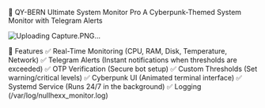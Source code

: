 🔧 QY-BERN Ultimate System Monitor Pro
A Cyberpunk-Themed System Monitor with Telegram Alerts

![Uploading Capture.PNG…]()


🌟 Features
✅ Real-Time Monitoring (CPU, RAM, Disk, Temperature, Network)
✅ Telegram Alerts (Instant notifications when thresholds are exceeded)
✅ OTP Verification (Secure bot setup)
✅ Custom Thresholds (Set warning/critical levels)
✅ Cyberpunk UI (Animated terminal interface)
✅ Systemd Service (Runs 24/7 in the background)
✅ Logging (/var/log/nullhexx_monitor.log)
